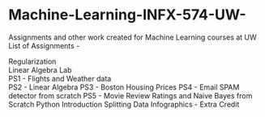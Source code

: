 # Machine-Learning-INFX-574-UW-
Assignments and other work created for Machine Learning courses at UW
List of Assignments - 

Regularization       
Linear Algebra Lab      
PS1 - Flights and Weather data                
PS2 - Linear Algebra
PS3 - Boston Housing Prices
PS4 - Email SPAM detector from scratch
PS5 - Movie Review Ratings and Naive Bayes from Scratch
Python Introduction
Splitting Data
Infographics - Extra Credit
